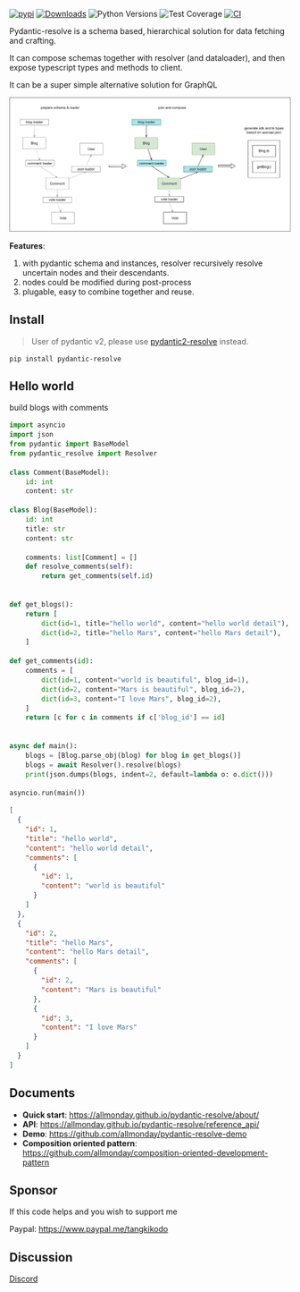 [![pypi](https://img.shields.io/pypi/v/pydantic-resolve.svg)](https://pypi.python.org/pypi/pydantic-resolve)
[![Downloads](https://static.pepy.tech/personalized-badge/pydantic-resolve?period=month&units=abbreviation&left_color=grey&right_color=orange&left_text=Downloads)](https://pepy.tech/project/pydantic-resolve)
![Python Versions](https://img.shields.io/pypi/pyversions/pydantic-resolve)
![Test Coverage](https://img.shields.io/endpoint?url=https://gist.githubusercontent.com/allmonday/6f1661c6310e1b31c9a10b0d09d52d11/raw/covbadge.json)
[![CI](https://github.com/allmonday/pydantic_resolve/actions/workflows/ci.yml/badge.svg)](https://github.com/allmonday/pydantic_resolve/actions/workflows/ci.yml)

Pydantic-resolve is a schema based, hierarchical solution for data fetching and crafting.

It can compose schemas together with resolver (and dataloader), and then expose typescript types and methods to client.

It can be a super simple alternative solution for GraphQL

![](./doc/imgs/concept.png)

**Features**:

1. with pydantic schema and instances, resolver recursively resolve uncertain nodes and their descendants.
2. nodes could be modified during post-process
3. plugable, easy to combine together and reuse.

## Install

> User of pydantic v2, please use [pydantic2-resolve](https://github.com/allmonday/pydantic2-resolve) instead.

```shell
pip install pydantic-resolve
```

## Hello world

build blogs with comments

```python
import asyncio
import json
from pydantic import BaseModel
from pydantic_resolve import Resolver

class Comment(BaseModel):
    id: int
    content: str

class Blog(BaseModel):
    id: int
    title: str
    content: str

    comments: list[Comment] = []
    def resolve_comments(self):
        return get_comments(self.id)


def get_blogs():
    return [
        dict(id=1, title="hello world", content="hello world detail"),
        dict(id=2, title="hello Mars", content="hello Mars detail"),
    ]

def get_comments(id):
    comments = [
        dict(id=1, content="world is beautiful", blog_id=1),
        dict(id=2, content="Mars is beautiful", blog_id=2),
        dict(id=3, content="I love Mars", blog_id=2),
    ]
    return [c for c in comments if c['blog_id'] == id]


async def main():
    blogs = [Blog.parse_obj(blog) for blog in get_blogs()]
    blogs = await Resolver().resolve(blogs)
    print(json.dumps(blogs, indent=2, default=lambda o: o.dict()))

asyncio.run(main())
```

```json
[
  {
    "id": 1,
    "title": "hello world",
    "content": "hello world detail",
    "comments": [
      {
        "id": 1,
        "content": "world is beautiful"
      }
    ]
  },
  {
    "id": 2,
    "title": "hello Mars",
    "content": "hello Mars detail",
    "comments": [
      {
        "id": 2,
        "content": "Mars is beautiful"
      },
      {
        "id": 3,
        "content": "I love Mars"
      }
    ]
  }
]
```

## Documents

- **Quick start**: https://allmonday.github.io/pydantic-resolve/about/
- **API**: https://allmonday.github.io/pydantic-resolve/reference_api/
- **Demo**: https://github.com/allmonday/pydantic-resolve-demo
- **Composition oriented pattern**: https://github.com/allmonday/composition-oriented-development-pattern

## Sponsor

If this code helps and you wish to support me

Paypal: https://www.paypal.me/tangkikodo

## Discussion

[Discord](https://discord.com/channels/1197929379951558797/1197929379951558800)
